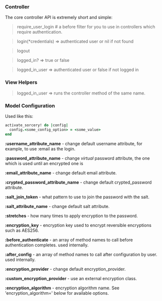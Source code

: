 ### Controller

The core controller API is extremely short and simple:

> require_user_login # a before filter for you to use in controllers which require authentication.

> login(*credentials) => authenticated user or nil if not found

> logout

> logged_in? => true or false

> logged_in_user => authenticated user or false if not logged in

### View Helpers

> logged_in_user => runs the controller method of the same name.

### Model Configuration

Used like this:

```ruby
activate_sorcery! do |config|
  config.<some_config_option> = <some_value>
end
```


**:username_attribute_name** - change default username attribute, for example, to use :email as the login.


**:password_attribute_name** - change *virtual* password attribute, the one which is used until an encrypted one is

 
**:email_attribute_name** - change default email attribute.


**:crypted_password_attribute_name** - change default crypted_password attribute.


**:salt_join_token** - what pattern to use to join the password with the salt.


**:salt_attribute_name** - change default salt attribute.


**:stretches** - how many times to apply encryption to the password.


**:encryption_key** - encryption key used to encrypt reversible encryptions such as AES256.


**:before_authenticate** - an array of method names to call before authentication completes. used internally.


**:after_config** - an array of method names to call after configuration by user. used internally.


**:encryption_provider** - change default encryption_provider.


**:custom_encryption_provider** - use an external encryption class.


**:encryption_algorithm** - encryption algorithm name. See 'encryption_algorithm=' below for available options.


